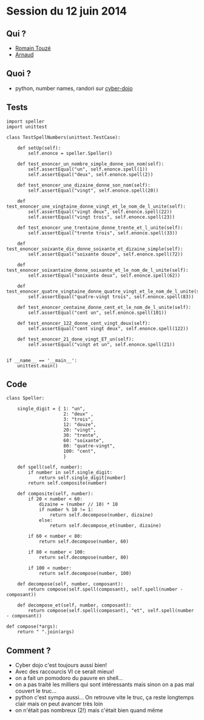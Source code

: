 # Session du 12 juin 2014

## Qui ?

* [Romain Touzé](http://github.com/rtouze)
* [Arnaud](http://github.com/abailly)

## Quoi ?

* python, number names, randori sur [cyber-dojo](http://cyber-dojo.org/kata/edit/4859A7?avatar=koala)

## Tests

```.python
import speller
import unittest

class TestSpellNumbers(unittest.TestCase):

    def setUp(self):
        self.enonce = speller.Speller()

    def test_enoncer_un_nombre_simple_donne_son_nom(self):        
        self.assertEqual("un", self.enonce.spell(1))
        self.assertEqual("deux", self.enonce.spell(2))

    def test_enoncer_une_dizaine_donne_son_nom(self):        
        self.assertEqual("vingt", self.enonce.spell(20))

    def test_enoncer_une_vingtaine_donne_vingt_et_le_nom_de_l_unite(self):
        self.assertEqual("vingt deux", self.enonce.spell(22))
        self.assertEqual("vingt trois", self.enonce.spell(23))

    def test_enoncer_une_trentaine_donne_trente_et_l_unite(self):
        self.assertEqual("trente trois", self.enonce.spell(33))

    def test_enoncer_soixante_dix_donne_soixante_et_dizaine_simple(self):
        self.assertEqual("soixante douze", self.enonce.spell(72))

    def test_enoncer_soixantaine_donne_soixante_et_le_nom_de_l_unite(self):
        self.assertEqual("soixante deux", self.enonce.spell(62))

    def test_enoncer_quatre_vingtaine_donne_quatre_vingt_et_le_nom_de_l_unite(self):
        self.assertEqual("quatre-vingt trois", self.enonce.spell(83))

    def test_enoncer_centaine_donne_cent_et_le_nom_de_l_unite(self):
        self.assertEqual("cent un", self.enonce.spell(101))

    def test_enoncer_122_donne_cent_vingt_deux(self):
        self.assertEqual("cent vingt deux", self.enonce.spell(122))

    def test_enoncer_21_done_vingt_ET_un(self):
        self.assertEqual("vingt et un", self.enonce.spell(21))


if __name__ == '__main__':
    unittest.main()
```

## Code

```.python
class Speller:

    single_digit = { 1: "un", 
                     2: "deux" , 
                     3: "trois", 
                     12: "douze",
                     20: "vingt",
                     30: "trente",
                     60: "soixante",
                     80: "quatre-vingt",
                     100: "cent",
                     }
 
    def spell(self, number):
        if number in self.single_digit:
            return self.single_digit[number]
        return self.composite(number)

    def composite(self, number):
        if 20 < number < 60:
            dizaine = (number // 10) * 10
            if number % 10 != 1:
                return self.decompose(number, dizaine)
            else:
                return self.decompose_et(number, dizaine)
            
        if 60 < number < 80:
            return self.decompose(number, 60)

        if 80 < number < 100:
            return self.decompose(number, 80)

        if 100 < number:
            return self.decompose(number, 100)

    def decompose(self, number, composant):
        return compose(self.spell(composant), self.spell(number - composant))

    def decompose_et(self, number, composant):
        return compose(self.spell(composant), "et", self.spell(number - composant))

def compose(*args):        
    return " ".join(args)
```

## Comment ?

* Cyber dojo c'est toujours aussi bien!
* Avec des raccourcis VI ce serait mieux!
* on a fait un pomodoro du pauvre en shell...
* on a pas traité les milliers qui sont intéressants mais sinon on a pas mal couvert le truc...
* python c'est sympa aussi... On retrouve vite le truc, ça reste longtemps clair mais on peut avancer très loin
* on n'était pas nombreux (2!) mais c'était bien quand même
